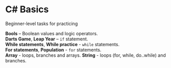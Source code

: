 # C# Basics

Beginner-level tasks for practicing

**Bools** – Boolean values and logic operators.  
**Darts Game**, **Leap Year** – `if` statement.  
**While statements**, **While practice** - `while` statements.  
**For statements**, **Population** - `for` statements.  
**Array** - loops, branches and arrays.
**String** - loops (for, while, do..while) and branches.